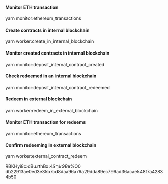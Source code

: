#### Monitor ETH transaction
yarn monitor:ethereum_transactions

#### Create contracts in internal blockchain
yarn worker:create_in_internal_blockchain

#### Monitor created contracts in internal blockchain
yarn monitor:deposit_internal_contract_created

#### Check redeemed in an internal blockchain 
yarn monitor:deposit_internal_contract_redeemed

#### Redeem in external blockchain
yarn worker:redeem_in_external_blockchain

#### Monitor ETH transaction for redeems
yarn monitor:ethereum_transactions

#### Confirm redeeming in external blockchain
yarn worker:external_contract_redeem


RBKHyi8c:dBu.rthBx>!*S^;kGB*e%O0
db22913ae0ed3e35b7cd8daa96a76a29dda89ec799ad36acae548f7a42834b50
